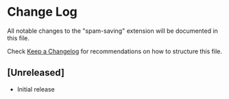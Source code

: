 # Change Log

All notable changes to the "spam-saving" extension will be documented in this file.

Check [Keep a Changelog](http://keepachangelog.com/) for recommendations on how to structure this file.

## [Unreleased]

- Initial release